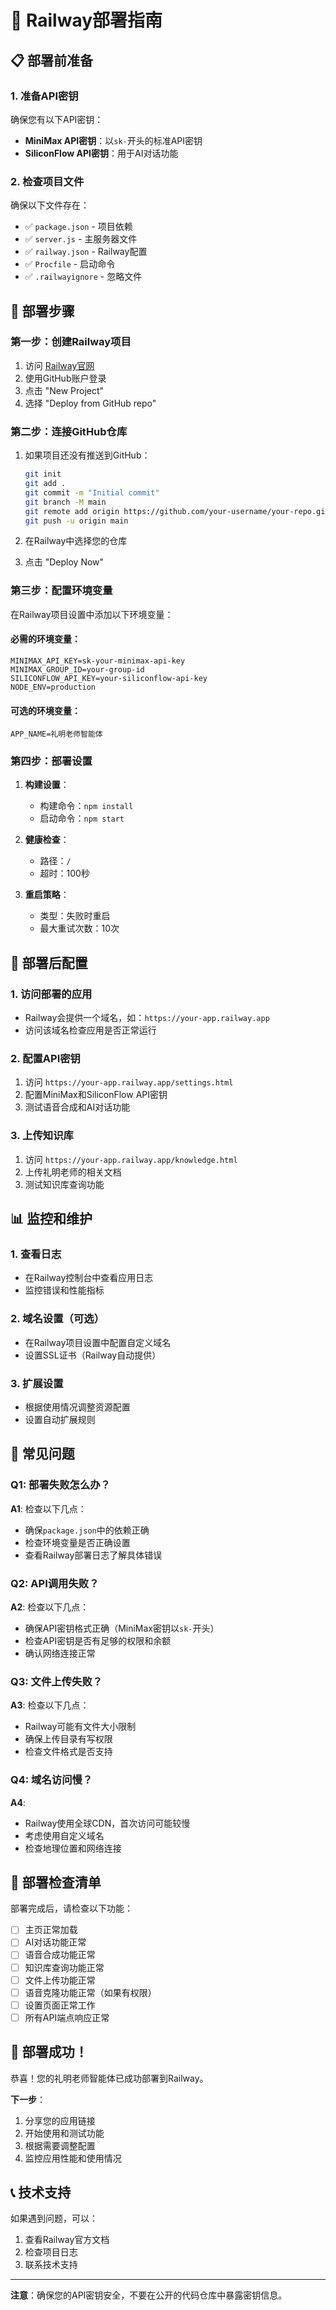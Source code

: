 # 🚀 Railway部署指南

## 📋 部署前准备

### 1. 准备API密钥
确保您有以下API密钥：
- **MiniMax API密钥**：以`sk-`开头的标准API密钥
- **SiliconFlow API密钥**：用于AI对话功能

### 2. 检查项目文件
确保以下文件存在：
- ✅ `package.json` - 项目依赖
- ✅ `server.js` - 主服务器文件
- ✅ `railway.json` - Railway配置
- ✅ `Procfile` - 启动命令
- ✅ `.railwayignore` - 忽略文件

## 🚀 部署步骤

### 第一步：创建Railway项目

1. 访问 [Railway官网](https://railway.app)
2. 使用GitHub账户登录
3. 点击 "New Project"
4. 选择 "Deploy from GitHub repo"

### 第二步：连接GitHub仓库

1. 如果项目还没有推送到GitHub：
   ```bash
   git init
   git add .
   git commit -m "Initial commit"
   git branch -M main
   git remote add origin https://github.com/your-username/your-repo.git
   git push -u origin main
   ```

2. 在Railway中选择您的仓库
3. 点击 "Deploy Now"

### 第三步：配置环境变量

在Railway项目设置中添加以下环境变量：

#### 必需的环境变量：
```
MINIMAX_API_KEY=sk-your-minimax-api-key
MINIMAX_GROUP_ID=your-group-id
SILICONFLOW_API_KEY=your-siliconflow-api-key
NODE_ENV=production
```

#### 可选的环境变量：
```
APP_NAME=礼明老师智能体
```

### 第四步：部署设置

1. **构建设置**：
   - 构建命令：`npm install`
   - 启动命令：`npm start`

2. **健康检查**：
   - 路径：`/`
   - 超时：100秒

3. **重启策略**：
   - 类型：失败时重启
   - 最大重试次数：10次

## 🔧 部署后配置

### 1. 访问部署的应用
- Railway会提供一个域名，如：`https://your-app.railway.app`
- 访问该域名检查应用是否正常运行

### 2. 配置API密钥
1. 访问 `https://your-app.railway.app/settings.html`
2. 配置MiniMax和SiliconFlow API密钥
3. 测试语音合成和AI对话功能

### 3. 上传知识库
1. 访问 `https://your-app.railway.app/knowledge.html`
2. 上传礼明老师的相关文档
3. 测试知识库查询功能

## 📊 监控和维护

### 1. 查看日志
- 在Railway控制台中查看应用日志
- 监控错误和性能指标

### 2. 域名设置（可选）
- 在Railway项目设置中配置自定义域名
- 设置SSL证书（Railway自动提供）

### 3. 扩展设置
- 根据使用情况调整资源配置
- 设置自动扩展规则

## 🚨 常见问题

### Q1: 部署失败怎么办？
**A1**: 检查以下几点：
- 确保`package.json`中的依赖正确
- 检查环境变量是否正确设置
- 查看Railway部署日志了解具体错误

### Q2: API调用失败？
**A2**: 检查以下几点：
- 确保API密钥格式正确（MiniMax密钥以`sk-`开头）
- 检查API密钥是否有足够的权限和余额
- 确认网络连接正常

### Q3: 文件上传失败？
**A3**: 检查以下几点：
- Railway可能有文件大小限制
- 确保上传目录有写权限
- 检查文件格式是否支持

### Q4: 域名访问慢？
**A4**: 
- Railway使用全球CDN，首次访问可能较慢
- 考虑使用自定义域名
- 检查地理位置和网络连接

## 📝 部署检查清单

部署完成后，请检查以下功能：

- [ ] 主页正常加载
- [ ] AI对话功能正常
- [ ] 语音合成功能正常
- [ ] 知识库查询功能正常
- [ ] 文件上传功能正常
- [ ] 语音克隆功能正常（如果有权限）
- [ ] 设置页面正常工作
- [ ] 所有API端点响应正常

## 🎉 部署成功！

恭喜！您的礼明老师智能体已成功部署到Railway。

**下一步**：
1. 分享您的应用链接
2. 开始使用和测试功能
3. 根据需要调整配置
4. 监控应用性能和使用情况

## 📞 技术支持

如果遇到问题，可以：
1. 查看Railway官方文档
2. 检查项目日志
3. 联系技术支持

---

**注意**：确保您的API密钥安全，不要在公开的代码仓库中暴露密钥信息。 